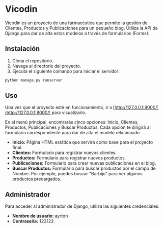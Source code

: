 
# Vicodin

Vicodin es un proyecto de una farmacéutica que permite la gestión de Clientes, Productos y Publicaciones para un pequeño blog. Utiliza la API de Django para dar de alta estos modelos a través de formularios (Forms).

## Instalación

1. Clona el repositorio.
2. Navega al directorio del proyecto.
3. Ejecuta el siguiente comando para iniciar el servidor:

```bash
python manage.py runserver
```

## Uso

Una vez que el proyecto esté en funcionamiento, ir a [http://127.0.0.1:8000/](http://127.0.0.1:8000/) para visualizarlo.

En el menú principal, encontrarás cinco opciones: Inicio, Clientes, Productos, Publicaciones y Buscar Productos. Cada opción te dirigirá al formulario correspondiente para dar de alta el modelo relacionado.

- **Inicio:** Página HTML estática que servirá como base para el proyecto final.
- **Clientes:** Formulario para registrar nuevos clientes.
- **Productos:** Formulario para registrar nuevos productos.
- **Publicaciones:** Formulario para crear nuevas publicaciones en el blog.
- **Buscar Productos:** Formulario para buscar productos por el campo de Nombre. Por ejemplo, puedes buscar "Barbijo" para ver algunos productos precargados.

## Administrador

Para acceder al administrador de Django, utiliza las siguientes credenciales:

- **Nombre de usuario:** ayrton
- **Contraseña:** 123123
